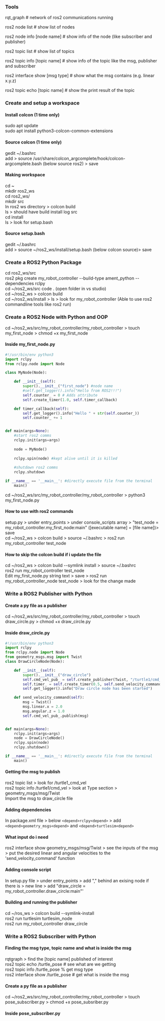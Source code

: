 ### **Tools**

rqt\_graph # network of ros2 communications running

ros2 node list # show list of nodes

ros2 node info \[node name] # show info of the node (like subscriber and publisher)

ros2 topic list # show list of topics

ros2 topic info \[topic name] # show info of the topic like the msg, publisher and subscriber

ros2 interface show \[msg type] # show what the msg contains (e.g. linear x.y.z)

ros2 topic echo \[topic name] # show the print result of the topic 

### **Create and setup a workspace**

#### Install colcon (1 time only)

sudo apt update  
sudo apt install python3-colcon-common-extensions  

#### Source colcon (1 time only)

gedit ~/.bashrc  
add > source /usr/share/colcon\_argcomplete/hook/colcon-argcomplete.bash (below source ros2) > save  

#### Making workspace

cd ~  
mkdir ros2\_ws  
cd ros2\_ws/  
mkdir src  
In ros2 ws directory > colcon build  
ls > should have build install log src  
cd install  
ls > look for setup.bash  

#### Source setup.bash

gedit ~/.bashrc  
add > source ~/ros2\_ws/install/setup.bash (below colcon source)> save

### **Create a ROS2 Python Package**

cd ros2\_ws/src  
ros2 pkg create my\_robot\_controller --build-type ament\_python --dependencies rclpy  
cd ~/ros2\_ws/src code . (open folder in vs studio)  
cd ~/ros2\_ws > colcon build  
cd ~/ros2\_ws/install > ls > look for my\_robot\_controller (Able to use ros2 commandline tools like ros2 run)

### **Create a ROS2 Node with Python and OOP**

cd ~/ros2\_ws/src/my\_robot\_controller/my\_robot\_controller > touch my\_first\_node > chmod +x my\_first\_node

#### **Inside my\_first\_node.py**

```python
#!/usr/bin/env python3
import rclpy
from rclpy.node import Node

class MyNode(Node):

    def __init__(self):
        super().__init__("first_node") #node name
        #self.get_logger().info("Hello from ROS2!!!")
        self.counter_ = 0 # Adds attribute
        self.create_timer(1.0, self.timer_callback)

    def timer_callback(self):
        self.get_logger().info("Hello " + str(self.counter_))
        self.counter_ += 1


def main(args=None):
    #start ros2 comms
    rclpy.init(args=args)
    
    node = MyNode()
    
    rclpy.spin(node) #kept alive until it is killed
    
    #shutdown ros2 comms
    rclpy.shutdown

if __name__ == '__main__': #directly execute file from the terminal
    main()
```
cd ~/ros2\_ws/src/my\_robot\_controller/my\_robot\_controller > python3 my\_first\_node.py

#### **How to use with ros2 commands**

setup.py > under entry\_points > under console\_scripts array > "test\_node = my\_robot\_controller.my\_first\_node:main" (\[executable name] = \[file name])> save  
cd ~/ros2\_ws > colcon build > source ~/.bashrc > ros2 run my\_robot\_controller test\_node

#### **How to skip the colcon build if i update the file**

cd ~/ros2\_ws > colcon build --symlink install > source ~/.bashrc  
ros2 run my\_robot\_controller test\_node  
Edit my\_first\_node.py string text > save > ros2 run my\_robot\_controller\_node test\_node > look for the change made

### **Write a ROS2 Publisher with Python**

#### **Create a py file as a publisher**

cd ~/ros2\_ws/src/my\_robot\_controller/my\_robot\_controller > touch draw_circle.py > chmod +x draw_circle.py

#### **Inside draw\_circle.py**

```python
#!/usr/bin/env python3
import rclpy
from rclpy.node import Node
from geometry_msgs.msg import Twist
class DrawCircleNode(Node):

    def __init__(self):
        super().__init__("draw_circle")
        self.cmd_vel_pub_ = self.create_publisher(Twist, "/turtle1/cmd_vel", 10) # (msg_type, topic name, queue size)
        self.timer_ = self.create_timer(0.5, self.send_velocity_command)
        self.get_logger().info("Draw circle node has been started")

    def send_velocity_command(self):
        msg = Twist()
        msg.linear.x = 2.0
        msg.angular.z = 1.0
        self.cmd_vel_pub_.publish(msg)


def main(args=None):
    rclpy.init(args=args)
    node = DrawCircleNode()
    rclpy.spin(node)
    rclpy.shutdown()

if __name__ == '__main__': #directly execute file from the terminal
    main()
```

#### **Getting the msg to publish**
ros2 topic list > look for /turtle1\_cmd_vel  
ros2 topic info /turtle1/cmd_vel > look at Type section > geometry_msgs/msg/Twist  
Import the msg to draw\_circle file  

#### **Adding dependencies**
In package.xml file > below `<depend>rclpy<depend>` > add `<depend>geometry_msgs<depend>` and `<depend>turtlesim<depend>`

#### **What input do i need**
ros2 interface show geometry_msgs/msg/Twist > see the inputs of the msg > put the desired linear and angular velocities to the 'send_velocity_command' function

#### **Adding console script**
In setup.py file > under entry_points > add "," behind an exising node if there is > new line > add "draw_circle = my_robot_controller.draw_circle:main"'

#### **Building and running the publisher**
cd ~/ros_ws > colcon build --symlink-install  
ros2 run turtlesim turtlesim_node  
ros2 run my_robot_controller draw_circle  

### **Write a ROS2 Subscriber with Python**
#### **Finding the msg type, topic name and what is inside the msg** 
rqtgraph > find the \[topic name] published of interest  
ros2 topic echo /turtle\_pose # see what are we getting  
ros2 topic info /turtle\_pose % get msg type  
ros2 interface show /turtle\_pose # get what is inside the msg  

#### **Create a py file as a publisher**  
cd ~/ros2\_ws/src/my\_robot\_controller/my\_robot\_controller > touch pose_subscriber.py > chmod +x pose_subsriber.py  

#### **Inside pose\_subscriber.py**

